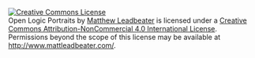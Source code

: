 [![Creative Commons
License](https://i.creativecommons.org/l/by-nc/4.0/88x31.png)](http://creativecommons.org/licenses/by-nc/4.0/)\
<span dct="http://purl.org/dc/terms/"
href="http://purl.org/dc/dcmitype/StillImage" property="dct:title"
rel="dct:type">Open Logic Portraits</span> by [Matthew
Leadbeater](https://github.com/OpenLogicProject/portraits) is licensed
under a [Creative Commons Attribution-NonCommercial 4.0 International
License](http://creativecommons.org/licenses/by-nc/4.0/).\
Permissions beyond the scope of this license may be available at
<http://www.mattleadbeater.com/>.
